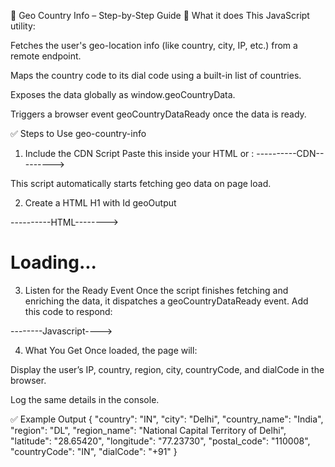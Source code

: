 🧭 Geo Country Info – Step-by-Step Guide
📌 What it does
This JavaScript utility:

Fetches the user's geo-location info (like country, city, IP, etc.) from a remote endpoint.

Maps the country code to its dial code using a built-in list of countries.

Exposes the data globally as window.geoCountryData.

Triggers a browser event geoCountryDataReady once the data is ready.

✅ Steps to Use geo-country-info
1. Include the CDN Script
Paste this inside your HTML <body> or <head>:
----------CDN--------->
<script src="https://cdn.jsdelivr.net/gh/07hasib/geo-country-info/geoCountriesInfo.js"></script>
This script automatically starts fetching geo data on page load.

2. Create a HTML H1 with Id geoOutput

----------HTML-------->
<h1 id="geoOutput">Loading...</h1>

3. Listen for the Ready Event
Once the script finishes fetching and enriching the data, it dispatches a geoCountryDataReady event. Add this code to respond:

--------Javascript---->
<script>
  const outputEl = document.getElementById('geoOutput');

  window.addEventListener('geoCountryDataReady', () => {
    outputEl.textContent = JSON.stringify(window.geoCountryData, null, 2);
    console.log('geoCountryData -->', geoCountryData);
  });
</script>

4. What You Get
Once loaded, the page will:

Display the user’s IP, country, region, city, countryCode, and dialCode in the browser.

Log the same details in the console.

✅  Example Output
{
  "country": "IN",
  "city": "Delhi",
  "country_name": "India",
  "region": "DL",
  "region_name": "National Capital Territory of Delhi",
  "latitude": "28.65420",
  "longitude": "77.23730",
  "postal_code": "110008",
  "countryCode": "IN",
  "dialCode": "+91"
}

